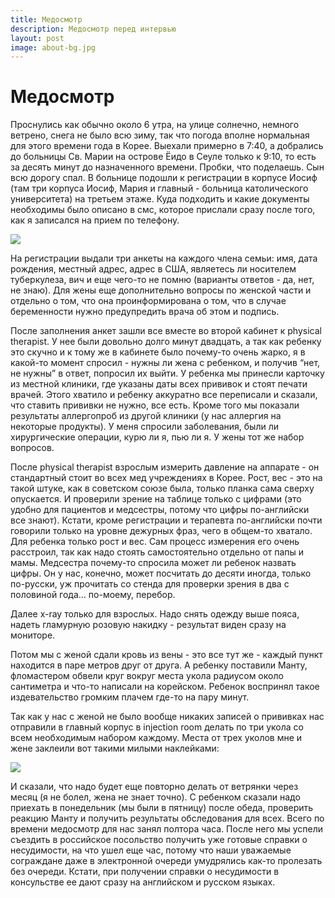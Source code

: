 ```yaml
---
title: Медосмотр
description: Медосмотр перед интервью
layout: post
image: about-bg.jpg
---
```

# Медосмотр
Проснулись как обычно около 6 утра, на улице солнечно, немного ветрено, снега не было всю зиму, 
так что погода вполне нормальная для этого времени года в Корее. Выехали примерно в 7:40, а 
добрались до больницы Св. Марии на острове Ёидо в Сеуле только к 9:10, то есть за десять минут до назначенного времени. 
Пробки, что поделаешь. Сын всю дорогу спал. В больнице подошли к регистрации в корпусе Иосиф (там три корпуса Иосиф, 
Мария и главный - больница католического университета) на третьем этаже. Куда подходить и какие документы необходимы 
было описано в смс, которое прислали сразу после того, как я записался на прием по телефону. 

<img src="http://i.imgur.com/YkFLW2o.png?1" class="img-responsive img-thumbnail">

На регистрации выдали три анкеты на каждого члена семьи: имя, дата рождения, местный адрес, адрес в США, являетесь ли 
носителем туберкулеза, вич и еще чего-то не помню (варианты ответов - да, нет, не знаю). Для жены еще дополнительно 
вопросы по женской части и отдельно о том, что она проинформирована о том, что в случае беременности нужно предупредить 
врача об этом и подпись.

После заполнения анкет зашли все вместе во второй кабинет к physical therapist. У нее были довольно долго минут 
двадцать, а так как ребенку это скучно и к тому же в кабинете было почему-то очень жарко, я в какой-то момент 
спросил - нужны ли жена с ребенком, и получив “нет, не нужны” в ответ, попросил их выйти. У ребенка мы принесли 
карточку из местной клиники, где указаны даты всех прививок и стоят печати врачей. Этого хватило и ребенку аккуратно 
все переписали и сказали, что ставить прививки не нужно, все есть. Кроме того мы показали результаты аллергопроб 
из другой клиники (у нас аллергия на некоторые продукты). У меня спросили заболевания, были ли хирургические операции, 
курю ли я, пью ли я. У жены тот же набор вопросов.

После physical therapist взрослым измерить давление на аппарате - он стандартный стоит во всех мед учреждениях в Корее. 
Рост, вес - это на такой штуке, как в советском союзе была, только планка сама сверху опускается. 
И проверили зрение на таблице только с цифрами (это удобно для пациентов и медсестры, потому что цифры по-английски 
все знают). Кстати, кроме регистрации и терапевта по-английски почти говорили только на уровне дежурных фраз, чего в 
общем-то хватало. Для ребенка только рост и вес. Сам процесс измерения его очень расстроил, так как надо стоять 
самостоятельно отдельно от папы и мамы. Медсестра почему-то спросила может ли ребенок назвать цифры. Он у нас, конечно, 
может посчитать до десяти иногда, только по-русски, уж прочитать со стенда для проверки зрения в два с половиной года… 
по-моему, перебор.

Далее x-ray только для взрослых. Надо снять одежду выше пояса, надеть гламурную розовую накидку - результат виден сразу 
на мониторе.

Потом мы с женой сдали кровь из вены - это все тут же - каждый пункт находится в паре метров друг от друга. А ребенку 
поставили Манту, фломастером обвели круг вокруг места укола радиусом около сантиметра и что-то написали на корейском. 
Ребенок воспринял такое издевательство громким плачем где-то на пару минут.

Так как у нас с женой не было вообще никаких записей о прививках нас отправили в главный корпус в injection room делать 
по три укола со всем необходимым набором каждому. Места от трех уколов мне и жене заклеили вот такими милыми наклейками:

<img src="http://i.imgur.com/ts1YnvY.jpg?1" class="img-responsive img-circle">

И сказали, что надо будет еще повторно делать от ветрянки через месяц (я не болел, жена не знает точно). С ребенком 
сказали надо приехать в понедельник (мы были в пятницу) после обеда, проверить реакцию Манту и получить результаты 
обследования для всех.
Всего по времени медосмотр для нас занял полтора часа. После него мы успели съездить в российское посольство получить 
уже готовые справки о несудимости, на что ушел еще час, потому что наши уважаемые сограждане даже в электронной очереди 
умудрялись как-то пролезать без очереди. Кстати, при получении справки о несудимости в консульстве ее дают сразу на 
английском и русском языках.